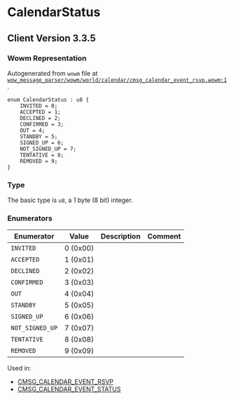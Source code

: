 # CalendarStatus

## Client Version 3.3.5

### Wowm Representation

Autogenerated from `wowm` file at [`wow_message_parser/wowm/world/calendar/cmsg_calendar_event_rsvp.wowm:1`](https://github.com/gtker/wow_messages/tree/main/wow_message_parser/wowm/world/calendar/cmsg_calendar_event_rsvp.wowm#L1).

```rust,ignore
enum CalendarStatus : u8 {
    INVITED = 0;
    ACCEPTED = 1;
    DECLINED = 2;
    CONFIRMED = 3;
    OUT = 4;
    STANDBY = 5;
    SIGNED_UP = 6;
    NOT_SIGNED_UP = 7;
    TENTATIVE = 8;
    REMOVED = 9;
}
```
### Type
The basic type is `u8`, a 1 byte (8 bit) integer.
### Enumerators
| Enumerator | Value  | Description | Comment |
| --------- | -------- | ----------- | ------- |
| `INVITED` | 0 (0x00) |  |  |
| `ACCEPTED` | 1 (0x01) |  |  |
| `DECLINED` | 2 (0x02) |  |  |
| `CONFIRMED` | 3 (0x03) |  |  |
| `OUT` | 4 (0x04) |  |  |
| `STANDBY` | 5 (0x05) |  |  |
| `SIGNED_UP` | 6 (0x06) |  |  |
| `NOT_SIGNED_UP` | 7 (0x07) |  |  |
| `TENTATIVE` | 8 (0x08) |  |  |
| `REMOVED` | 9 (0x09) |  |  |

Used in:
* [CMSG_CALENDAR_EVENT_RSVP](cmsg_calendar_event_rsvp.md)
* [CMSG_CALENDAR_EVENT_STATUS](cmsg_calendar_event_status.md)

